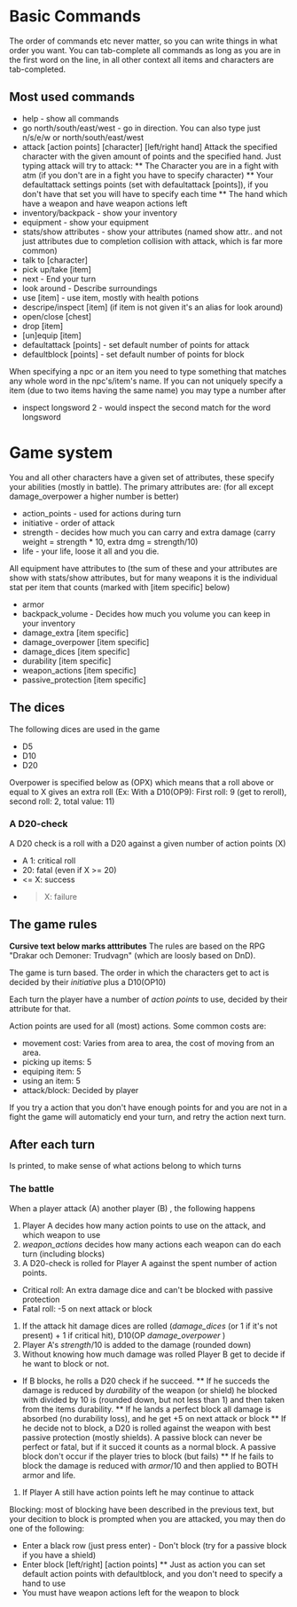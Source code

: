 Basic Commands
=============
The order of commands etc never matter, so you can write things in what order you want.
You can tab-complete all commands as long as you are in the first word on the line, in all other context
all items and characters are tab-completed.

## Most used commands
* help - show all commands
* go north/south/east/west - go in direction.
	You can also type just n/s/e/w or north/south/east/west
* attack [action points] [character] [left/right hand]
	Attack the specified character with the given amount of points and the specified hand.
	Just typing attack will try to attack:
** The Character you are in a fight with atm (if you don't are in a fight you have to specify character)
** Your defaultattack settings points (set with defaultattack [points]), if you don't have that set you will have to specify each time
** The hand which have a weapon and have weapon actions left
* inventory/backpack - show your inventory
* equipment - show your equipment
* stats/show attributes - show your attributes (named show attr.. and not just attributes due to completion collision with attack, which is far more common)
* talk to [character]
* pick up/take [item]
* next - End your turn
* look around - Describe surroundings
* use [item] - use item, mostly with health potions
* descripe/inspect [item] (if item is not given it's an alias for look around)
* open/close [chest]
* drop [item]
* [un]equip [item]
* defaultattack [points] - set default number of points for attack
* defaultblock [points] - set default number of points for block

When specifying a npc or an item you need to type something that matches any whole word in the npc's/item's name.
If you can not uniquely specify a item (due to two items having the same name) you may type a number after
* inspect longsword 2 - would inspect the second match for the word longsword

Game system
==========
You and all other characters have a given set of attributes, these specify your abilities (mostly in battle).
The primary attributes are: (for all except damage_overpower a higher number is better)

* action_points - used for actions during turn
* initiative - order of attack
* strength - decides how much you can carry and extra damage (carry weight = strength * 10, extra dmg = strength/10)
* life - your life, loose it all and you die.

All equipment have attributes to (the sum of these and your attributes are show with stats/show attributes, but
for many weapons it is the individual stat per item that counts (marked with [item specific] below)

* armor
* backpack_volume - Decides how much you volume you can keep in your inventory
* damage_extra [item specific]
* damage_overpower [item specific]
* damage_dices [item specific]
* durability [item specific]
* weapon_actions [item specific]
* passive_protection [item specific]

## The dices
The following dices are used in the game
* D5
* D10
* D20

Overpower is specified below as (OPX) which means that a roll above or equal to X gives an extra roll
(Ex: With a D10(OP9): First roll: 9 (get to reroll), second roll: 2, total value: 11)

### A D20-check
A D20 check is a roll with a D20 against a given number of action points (X)
* A 1: critical roll
* 20: fatal (even if X >= 20)
* <= X: success
* > X: failure

## The game rules
__Cursive text below marks atttributes__
The rules are based on the RPG "Drakar och Demoner: Trudvagn" (which are loosly based on DnD).

The game is turn based. The order in which the characters get to act is decided by their _initiative_ plus a D10(OP10)

Each turn the player have a number of _action points_ to use, decided by their attribute for that.

Action points are used for all (most) actions. Some common costs are:
* movement cost: Varies from area to area, the cost of moving from an area.
* picking up items: 5
* equiping item: 5
* using an item: 5
* attack/block: Decided by player

If you try a action that you don't have enough points for and you are not in a fight the game will automaticly end your turn,
and retry the action next turn.

After each turn
--
Is printed, to make sense of what actions belong to which turns

### The battle
When a player attack (A) another player (B) , the following happens

1. Player A decides how many action points to use on the attack, and which weapon to use
1. _weapon_actions_ decides how many actions each weapon can do each turn (including blocks)
1. A D20-check is rolled for Player A against the spent number of action points.
* Critical roll: An extra damage dice and can't be blocked with passive protection
* Fatal roll: -5 on next attack or block
1. If the attack hit damage dices are rolled (_damage_dices_ (or 1 if it's not present)  + 1 if critical hit), D10(OP _damage_overpower_ )
1. Player A's _strength_/10 is added to the damage (rounded down)
1. Without knowing how much damage was rolled Player B get to decide if he want to block or not.
* If B blocks, he rolls a D20 check if he succeed.
** If he succeds the damage is reduced by  _durability_ of the weapon (or shield) he blocked with divided by 10 is (rounded down, but not less than 1)
	and then taken from the items durability.
** If he lands a perfect block all damage is absorbed (no durability loss), and he get +5 on next attack or block
** If he decide not to block, a D20 is rolled against the weapon with best passive protection (mostly shields).
	A passive block can never be perfect or fatal, but if it succed it counts as a normal block.
	A passive block don't occur if the player tries to block (but fails)
** If he fails to block the damage is reduced with _armor_/10 and then applied to BOTH armor and life.
1. If Player A still have action points left he may continue to attack

Blocking: most of blocking have been described in the previous text, but your decition to block is prompted when you are attacked,
you may then do one of the following:
* Enter a black row (just press enter) - Don't block (try for a passive block if you have a shield)
* Enter block [left/right] [action points]
** Just as action you can set default action points with defaultblock, and you don't need to specify a hand to use
* You must have weapon actions left for the weapon to block
